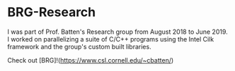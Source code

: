 # BRG-Research

I was part of Prof. Batten's Research group from August 2018 to June 2019. 
I worked on parallelizing a suite of C/C++ programs using the Intel Cilk framework and the group's 
custom built libraries. 

Check out [BRG]!(https://www.csl.cornell.edu/~cbatten/)
